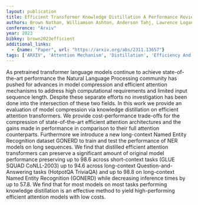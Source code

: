 ```yaml
---
layout: publication
title: Efficient Transformer Knowledge Distillation A Performance Review
authors: Brown Nathan, Williamson Ashton, Anderson Tahj, Lawrence Logan
conference: "Arxiv"
year: 2023
bibkey: brown2023efficient
additional_links:
  - {name: "Paper", url: "https://arxiv.org/abs/2311.13657"}
tags: ['ARXIV', 'Attention Mechanism', 'Distillation', 'Efficiency And Optimization', 'Model Architecture', 'Pretraining Methods', 'Quantization', 'Transformer']
---
```

As pretrained transformer language models continue to achieve state-of-the-art performance the Natural Language Processing community has pushed for advances in model compression and efficient attention mechanisms to address high computational requirements and limited input sequence length. Despite these separate efforts no investigation has been done into the intersection of these two fields. In this work we provide an evaluation of model compression via knowledge distillation on efficient attention transformers. We provide cost-performance trade-offs for the compression of state-of-the-art efficient attention architectures and the gains made in performance in comparison to their full attention counterparts. Furthermore we introduce a new long-context Named Entity Recognition dataset GONERD to train and test the performance of NER models on long sequences. We find that distilled efficient attention transformers can preserve a significant amount of original model performance preserving up to 98.6 across short-context tasks (GLUE SQUAD CoNLL-2003) up to 94.6 across long-context Question-and-Answering tasks (HotpotQA TriviaQA) and up to 98.8 on long-context Named Entity Recognition (GONERD) while decreasing inference times by up to 57.8. We find that for most models on most tasks performing knowledge distillation is an effective method to yield high-performing efficient attention models with low costs.
